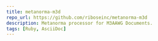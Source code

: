 ```yaml
---
title: metanorma-m3d
repo_url: https://github.com/riboseinc/metanorma-m3d
description: Metanorma processor for M3AAWG Documents.
tags: [Ruby, AsciiDoc]
---
```

